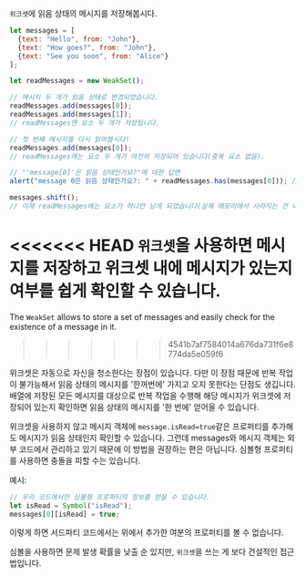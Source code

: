 `위크셋`에 읽음 상태의 메시지를 저장해봅시다.

```js run
let messages = [
  {text: "Hello", from: "John"},
  {text: "How goes?", from: "John"},
  {text: "See you soon", from: "Alice"}
];

let readMessages = new WeakSet();

// 메시지 두 개가 읽음 상태로 변경되었습니다.
readMessages.add(messages[0]);
readMessages.add(messages[1]);
// readMessages엔 요소 두 개가 저장됩니다.

// 첫 번째 메시지를 다시 읽어봅시다!
readMessages.add(messages[0]);
// readMessages에는 요소 두 개가 여전히 저장되어 있습니다(중복 요소 없음).

// "'message[0]'은 읽음 상태인가요?"에 대한 답변
alert("message 0은 읽음 상태인가요?: " + readMessages.has(messages[0])); // true

messages.shift();
// 이제 readMessages에는 요소가 하나만 남게 되었습니다(실제 메모리에서 사라지는 건 나중이 되겠지만 말이죠).
```

<<<<<<< HEAD
`위크셋`을 사용하면 메시지를 저장하고 위크셋 내에 메시지가 있는지 여부를 쉽게 확인할 수 있습니다. 
=======
The `WeakSet` allows to store a set of messages and easily check for the existence of a message in it.
>>>>>>> 4541b7af7584014a676da731f6e8774da5e059f6

위크셋은 자동으로 자신을 청소한다는 장점이 있습니다. 다만 이 장점 때문에 반복 작업이 불가능해서 읽음 상태의 메시지를 '한꺼번에' 가지고 오지 못한다는 단점도 생깁니다. 배열에 저장된 모든 메시지를 대상으로 반복 작업을 수행해 해당 메시지가 위크셋에 저장되어 있는지 확인하면 읽음 상태의 메시지를 '한 번에' 얻어올 수 있습니다.

위크셋을 사용하지 않고 메시지 객체에 `message.isRead=true`같은 프로퍼티를 추가해도 메시지가 읽음 상태인지 확인할 수 있습니다. 그런데 messages와 메시지 객체는 외부 코드에서 관리하고 있기 때문에 이 방법을 권장하는 편은 아닙니다. 심볼형 프로퍼티를 사용하면 충돌을 피할 수는 있습니다.

예시:
```js
// 우리 코드에서만 심볼형 프로퍼티의 정보를 얻을 수 있습니다.
let isRead = Symbol("isRead");
messages[0][isRead] = true;
```

이렇게 하면 서드파티 코드에서는 위에서 추가한 여분의 프로퍼티를 볼 수 없습니다.

심볼을 사용하면 문제 발생 확률을 낮출 순 있지만, `위크셋`을 쓰는 게 보다 건설적인 접근법입니다.
